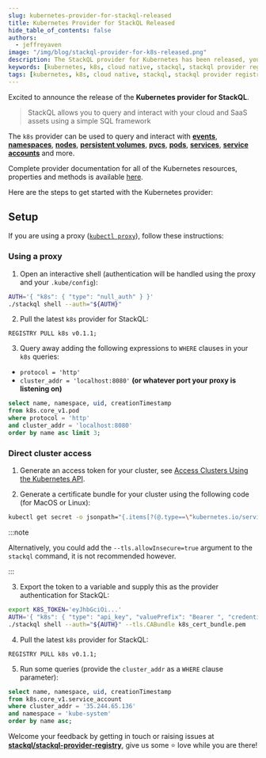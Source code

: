 ```yaml
---
slug: kubernetes-provider-for-stackql-released
title: Kubernetes Provider for StackQL Released
hide_table_of_contents: false
authors:	
  - jeffreyaven
image: "/img/blog/stackql-provider-for-k8s-released.png"
description: The StackQL provider for Kubernetes has been released, you can use this to query node, namespaces, pods, services and more in a k8s cluster.
keywords: [kubernetes, k8s, cloud native, stackql, stackql provider registry, multicloud, asset management, cloud security]
tags: [kubernetes, k8s, cloud native, stackql, stackql provider registry, multicloud, asset management, cloud security]
---
```


Excited to announce the release of the __Kubernetes provider for StackQL__.  

> StackQL allows you to query and interact with your cloud and SaaS assets using a simple SQL framework

The `k8s` provider can be used to query and interact with [__events__](https://registry.stackql.io/providers/k8s/core_v1/event/), [__namespaces__](https://registry.stackql.io/providers/k8s/core_v1/namespace/), [__nodes__](https://registry.stackql.io/providers/k8s/core_v1/node/), [__persistent volumes__](https://registry.stackql.io/providers/k8s/core_v1/persistent_volume/), [__pvcs__](https://registry.stackql.io/providers/k8s/core_v1/persistent_volume_claim/), [__pods__](https://registry.stackql.io/providers/k8s/core_v1/pod/), [__services__](https://registry.stackql.io/providers/k8s/core_v1/service/), [__service accounts__](https://registry.stackql.io/providers/k8s/core_v1/service_account/) and more.  

Complete provider documentation for all of the Kubernetes resources, properties and methods is available [here](/providers/k8s).

Here are the steps to get started with the Kubernetes provider:  

## Setup

If you are using a proxy ([`kubectl proxy`](https://kubernetes.io/docs/tasks/extend-kubernetes/http-proxy-access-api/)), follow these instructions:

### Using a proxy

1. Open an interactive shell (authentication will be handled using the proxy and your `.kube/config`):  

```bash
AUTH='{ "k8s": { "type": "null_auth" } }'
./stackql shell --auth="${AUTH}"
```

2. Pull the latest `k8s` provider for StackQL:

```
REGISTRY PULL k8s v0.1.1;
```

3. Query away adding the following expressions to `WHERE` clauses in your `k8s` queries:
-  `protocol = 'http'`
-  `cluster_addr = 'localhost:8080'` **(or whatever port your proxy is listening on)**

```sql
select name, namespace, uid, creationTimestamp 
from k8s.core_v1.pod 
where protocol = 'http' 
and cluster_addr = 'localhost:8080'  
order by name asc limit 3;
```

### Direct cluster access

1. Generate an access token for your cluster, see [Access Clusters Using the Kubernetes API](https://kubernetes.io/docs/tasks/administer-cluster/access-cluster-api/#without-kubectl-proxy).

2. Generate a certificate bundle for your cluster using the following code (for MacOS or Linux):  

```bash
kubectl get secret -o jsonpath="{.items[?(@.type==\"kubernetes.io/service-account-token\")].data['ca\.crt']}" | base64 -i --decode > k8s_cert_bundle.pem
```

:::note

Alternatively, you could add the `--tls.allowInsecure=true` argument to the `stackql` command, it is not recommended however. 

:::

3. Export the token to a variable and supply this as the provider authentication for StackQL:  

```bash
export K8S_TOKEN='eyJhbGciOi...'
AUTH='{ "k8s": { "type": "api_key", "valuePrefix": "Bearer ", "credentialsenvvar": "K8S_TOKEN" } }'
./stackql shell --auth="${AUTH}" --tls.CABundle k8s_cert_bundle.pem
```

4. Pull the latest `k8s` provider for StackQL:

```
REGISTRY PULL k8s v0.1.1;
```

5. Run some queries (provide the `cluster_addr` as a `WHERE` clause parameter):  

```sql
select name, namespace, uid, creationTimestamp 
from k8s.core_v1.service_account 
where cluster_addr = '35.244.65.136' 
and namespace = 'kube-system' 
order by name asc;
```

Welcome your feedback by getting in touch or raising issues at [__stackql/stackql-provider-registry__](https://github.com/stackql/stackql-provider-registry), give us some ⭐️ love while you are there!  